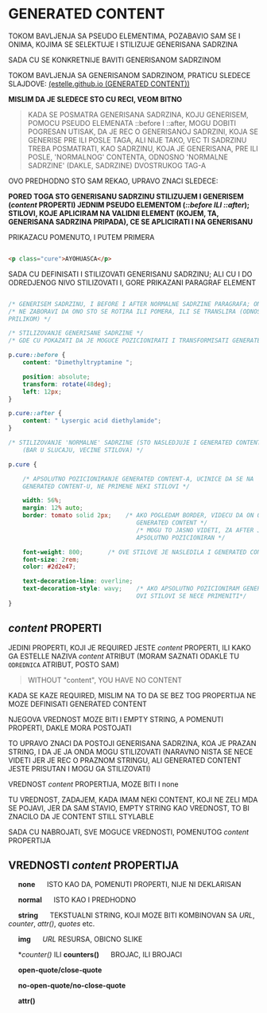 # GENERATED CONTENT

TOKOM BAVLJENJA SA PSEUDO ELEMENTIMA, POZABAVIO SAM SE I ONIMA, KOJIMA SE SELEKTUJE I STILIZUJE GENERISANA SADRZINA

SADA CU SE KONKRETNIJE BAVITI GENERISANOM SADRZINOM

TOKOM BAVLJENJA SA GENERISANOM SADRZINOM, PRATICU SLEDECE SLAJDOVE: [(estelle.github.io (GENERATED CONTENT))](https://estelle.github.io/cssmastery/generated/#slide1)

**MISLIM DA JE SLEDECE STO CU RECI, VEOM BITNO**

> KADA SE POSMATRA GENERISANA SADRZINA, KOJU GENERISEM, POMOCU PSEUDO ELEMENATA ::before I ::after, MOGU DOBITI POGRESAN UTISAK, DA JE REC O GENERISANOJ SADRZINI, KOJA SE GENERISE PRE ILI POSLE TAGA, ALI NIJE TAKO, VEC TI SADRZINU TREBA POSMATRATI, KAO SADRZINU, KOJA JE GENERISANA, PRE ILI POSLE, 'NORMALNOG' CONTENTA, ODNOSNO 'NORMALNE SADRZINE' (DAKLE, SADRZINE) DVOSTRUKOG TAG-A

OVO PREDHODNO STO SAM REKAO, UPRAVO ZNACI SLEDECE:

**PORED TOGA STO GENERISANU SADRZINU STILIZUJEM I GENERISEM (*content* PROPERTI) JEDNIM PSEUDO ELEMENTOM (*::before ILI ::after*); STILOVI, KOJE APLICIRAM NA VALIDNI ELEMENT (KOJEM, TA, GENERISANA SADRZINA PRIPADA), CE SE APLICIRATI I NA GENERISANU**

PRIKAZACU POMENUTO, I PUTEM PRIMERA

```HTML

<p class="cure">AYOHUASCA</p>

```

SADA CU DEFINISATI I STILIZOVATI GENERISANU SADRZINU; ALI CU I DO ODREDJENOG NIVO STILIZOVATI I, GORE PRIKAZANI PARAGRAF ELEMENT

```CSS

/* GENERISEM SADRZINU, I BEFORE I AFTER NORMALNE SADRZINE PARAGRAFA; ONDA JE ROTIRAM */
/* NE ZABORAVI DA ONO STO SE ROTIRA ILI POMERA, ILI SE TRANSLIRA (ODNOSNO SVE STO SE TRANSFORMISE) MORA BITI APSOLUTNO POSITIONED (OVIM CU SE NAROCITO POZABAVITI DRUGOM
PRILIKOM) */

/* STILIZOVANJE GENERISANE SADRZINE */
/* GDE CU POKAZATI DA JE MOGUCE POZICIONIRATI I TRANSFORMISATI GENERATED CONTENT */

p.cure::before {
    content: "Dimethyltryptamine ";

    position: absolute;
    transform: rotate(48deg);
    left: 12px;
}

p.cure::after {
    content: " Lysergic acid diethylamide";
}

/* STILIZOVANJE 'NORMALNE' SADRZINE (STO NASLEDJUJE I GENERATED CONTENT 
    (BAR U SLUCAJU, VECINE STILOVA) */

p.cure {

    /* APSOLUTNO POZICIONIRANJE GENERATED CONTENT-A, UCINICE DA SE NA
    GENERATED CONTENT-U, NE PRIMENE NEKI STILOVI */

    width: 56%;
    margin: 12% auto;
    border: tomato solid 2px;    /* AKO POGLEDAM BORDER, VIDECU DA ON OKRUZUJE I 
                                    GENERATED CONTENT */
                                    /* MOGU TO JASNO VIDETI, ZA AFTER JER ON NIJE
                                    APSOLUTNO POZICIONIRAN */

    font-weight: 800;       /* OVE STILOVE JE NASLEDILA I GENERATED CONTENT */
    font-size: 2rem;
    color: #2d2e47;

    text-decoration-line: overline;
    text-decoration-style: wavy;    /* AKO APSOLUTNO POZICIONIRAM GENERATED CONTENT
                                    OVI STILOVI SE NECE PRIMENITI*/
}

```

## *content* PROPERTI

JEDINI PROPERTI, KOJI JE REQUIRED JESTE *content* PROPERTI, ILI KAKO GA ESTELLE NAZIVA *content* ATRIBUT (MORAM SAZNATI ODAKLE TU `ODREDNICA` ATRIBUT, POSTO SAM)

> WITHOUT "content", YOU HAVE NO CONTENT

KADA SE KAZE REQUIRED, MISLIM NA TO DA SE BEZ TOG PROPERTIJA NE MOZE DEFINISATI GENERATED CONTENT

NJEGOVA VREDNOST MOZE BITI I EMPTY STRING, A POMENUTI PROPERTI, DAKLE MORA POSTOJATI

TO UPRAVO ZNACI DA POSTOJI GENERISANA SADRZINA, KOA JE PRAZAN STRING, I DA JE JA ONDA MOGU STILIZOVATI (NARAVNO NISTA SE NECE VIDETI JER JE REC O PRAZNOM STRINGU, ALI GENERATED CONTENT JESTE PRISUTAN I MOGU GA STILIZOVATI)

VREDNOST *content* PROPERTIJA, MOZE BITI I none

TU VREDNOST, ZADAJEM, KADA IMAM NEKI CONTENT, KOJI NE ZELI MDA SE POJAVI, JER DA SAM STAVIO, EMPTY STRING KAO VREDNOST, TO BI ZNACILO DA JE CONTENT STILL STYLABLE

SADA CU NABROJATI, SVE MOGUCE VREDNOSTI, POMENUTOG *content* PROPERTIJA

## VREDNOSTI *content* PROPERTIJA

&nbsp;&nbsp;&nbsp;&nbsp; **none**     &nbsp;&nbsp;&nbsp;&nbsp; ISTO KAO DA, POMENUTI PROPERTI, NIJE NI DEKLARISAN

&nbsp;&nbsp;&nbsp;&nbsp; **normal** &nbsp;&nbsp;&nbsp;&nbsp; ISTO KAO I PREDHODNO

&nbsp;&nbsp;&nbsp;&nbsp; **string** &nbsp;&nbsp;&nbsp;&nbsp; TEKSTUALNI STRING, KOJI MOZE BITI KOMBINOVAN SA *URL*, *counter*, *attr()*, *quotes* etc.

&nbsp;&nbsp;&nbsp;&nbsp; **img** &nbsp;&nbsp;&nbsp;&nbsp; *URL* RESURSA, OBICNO SLIKE

&nbsp;&nbsp;&nbsp;&nbsp; **counter()* ILI **counters()** &nbsp;&nbsp;&nbsp;&nbsp; BROJAC, ILI BROJACI

&nbsp;&nbsp;&nbsp;&nbsp; **open-quote/close-quote** &nbsp;&nbsp;&nbsp;&nbsp;

&nbsp;&nbsp;&nbsp;&nbsp; **no-open-quote/no-close-quote** &nbsp;&nbsp;&nbsp;&nbsp;

&nbsp;&nbsp;&nbsp;&nbsp; **attr()** &nbsp;&nbsp;&nbsp;&nbsp;
